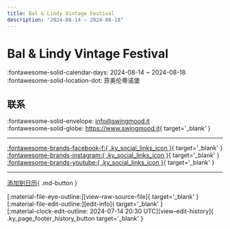 ```yaml
---
title: Bal & Lindy Vintage Festival
description: "2024-08-14 ~ 2024-08-18"
---
```


# Bal & Lindy Vintage Festival 

:fontawesome-solid-calendar-days: 2024-08-14 ~ 2024-08-18  
:fontawesome-solid-location-dot: 菲奥伦蒂诺堡  

## 联系

:fontawesome-solid-envelope: <info@swingmood.it>  
:fontawesome-solid-globe: <https://www.swingmood.it>{ target='_blank' }  

---

 [:fontawesome-brands-facebook-f:{ .ky_social_links_icon }](https://www.facebook.com/swingmoodpage){ target='_blank' } [:fontawesome-brands-instagram:{ .ky_social_links_icon }](https://instagram.com/swingmood){ target='_blank' } [:fontawesome-brands-youtube:{ .ky_social_links_icon }](https://youtube.com/@swingmood5877){ target='_blank' }

---

[添加到日历](https://swing.news/ics/zh-Hans/2024/it_IT/bal-n-lindy-vintage-festival-2024.ics){ .md-button }

<div class="ky_page_footer" markdown>
<div class="ky_page_footer_trailing" markdown="span">
[:material-file-eye-outline:][view-raw-source-file]{ target='_blank' }
[:material-file-edit-outline:][edit-info]{ target='_blank' }
</div>
<div class="ky_page_footer_leading" markdown="span">
[:material-clock-edit-outline: 2024-07-14 20:30 UTC][view-edit-history]{ .ky_page_footer_history_button target='_blank' }
</div>
</div>

[view-raw-source-file]: https://github.com/swingdance/events/blob/main/2024/it_IT/bal-n-lindy-vintage-festival-2024.json "查看原始源文件"
[edit-info]: https://github.com/swingdance/events/issues/new?assignees=&labels=update+event&projects=&template=03-update_entity.yml&title=%5B2024%2Fit_IT%5D%20Bal%20%26%20Lindy%20Vintage%20Festival&region=it_IT&year=2024&id=bal-n-lindy-vintage-festival-2024&name=Bal%20%26%20Lindy%20Vintage%20Festival&org_id= "编辑信息"

[view-edit-history]: https://github.com/swingdance/events/commits/main/2024/it_IT/bal-n-lindy-vintage-festival-2024.json "查看编辑历史"
